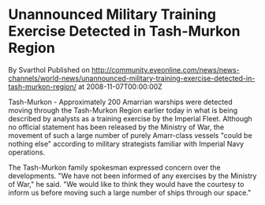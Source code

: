 # Unannounced Military Training Exercise Detected in Tash-Murkon Region
By Svarthol
Published on http://community.eveonline.com/news/news-channels/world-news/unannounced-military-training-exercise-detected-in-tash-murkon-region/ at 2008-11-07T00:00:00Z

<!-- -->

Tash-Murkon - Approximately 200 Amarrian warships were detected moving through the Tash-Murkon Region earlier today in what is being described by analysts as a training exercise by the Imperial Fleet. Although no official statement has been released by the Ministry of War, the movement of such a large number of purely Amarr-class vessels "could be nothing else" according to military strategists familiar with Imperial Navy operations.

The Tash-Murkon family spokesman expressed concern over the developments. "We have not been informed of any exercises by the Ministry of War," he said. "We would like to think they would have the courtesy to inform us before moving such a large number of ships through our space."

&nbsp;


